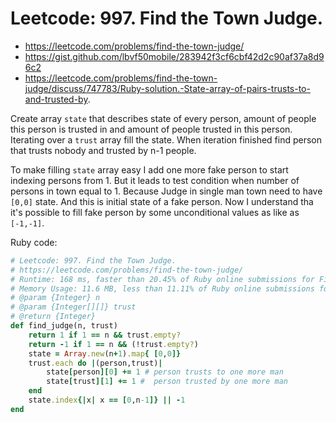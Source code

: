 # Leetcode: 997. Find the Town Judge.

- https://leetcode.com/problems/find-the-town-judge/
- https://gist.github.com/lbvf50mobile/283942f3cf6cbf42d2c90af37a8d96c2
- https://leetcode.com/problems/find-the-town-judge/discuss/747783/Ruby-solution.-State-array-of-pairs-trusts-to-and-trusted-by.

Create array `state` that describes state of every person, amount of people this person is trusted in and amount of people trusted in this person. Iterating over a `trust` array fill the state. When iteration finished find person that trusts nobody and trusted by n-1 people.

To make filling `state` array easy I add one more fake person to start indexing persons from 1. But it leads to test condition when number of persons in town equal to 1. Because Judge in single man town need to have `[0,0]` state. And this is initial state of a fake person. Now I understand tha it's possible to fill fake person by some unconditional values as like as `[-1,-1]`.

Ruby code:
```Ruby
# Leetcode: 997. Find the Town Judge.
# https://leetcode.com/problems/find-the-town-judge/
# Runtime: 168 ms, faster than 20.45% of Ruby online submissions for Find the Town Judge.
# Memory Usage: 11.6 MB, less than 11.11% of Ruby online submissions for Find the Town Judge
# @param {Integer} n
# @param {Integer[][]} trust
# @return {Integer}
def find_judge(n, trust)
    return 1 if 1 == n && trust.empty?
    return -1 if 1 == n && (!trust.empty?)
    state = Array.new(n+1).map{ [0,0]}
    trust.each do |(person,trust)|
        state[person][0] += 1 # person trusts to one more man
        state[trust][1] += 1 #  person trusted by one more man
    end
    state.index{|x| x == [0,n-1]} || -1
end
```